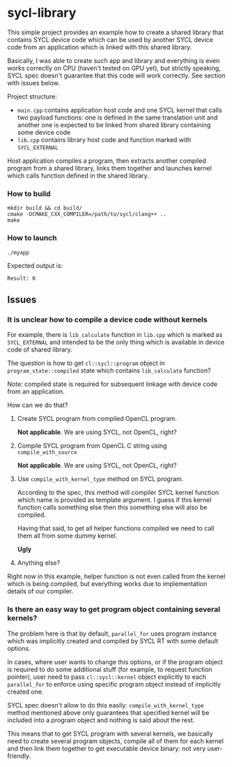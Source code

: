 # sycl-library

This simple project provides an example how to create a shared library that
contains SYCL device code which can be used by another SYCL device code from an
application which is linked with this shared library.

Basically, I was able to create such app and library and everything is even
works correctly on CPU (haven't tested on GPU yet), but strictly speaking, SYCL
spec doesn't guarantee that this code will work correctly. See section with
issues below.

Project structure:

* `main.cpp` contains application host code and one SYCL kernel that calls two
  payload functions: one is defined in the same translation unit and another one
  is expected to be linked from shared library containing some device code
* `lib.cpp` contains library host code and function marked with `SYCL_EXTERNAL`

Host application compiles a program, then extracts another compiled program from
a shared library, links them together and launches kernel which calls function
defined in the shared library.

### How to build

```
mkdir build && cd build/
cmake -DCMAKE_CXX_COMPILER=/path/to/sycl/clang++ ..
make
```

### How to launch

```
./myapp
```

Expected output is:

```
Result: 0
```

## Issues

### It is unclear how to compile a device code without kernels

For example, there is `lib_calculate` function in `lib.cpp` which is marked as
`SYCL_EXTERNAL` and intended to be the only thing which is available in device
code of shared library.

The question is how to get `cl::sycl::program` object in
`program_state::compiled` state which contains `lib_calculate` function?

Note: compiled state is required for subsequent linkage with device code from
an application.

How can we do that?

1. Create SYCL program from compiled OpenCL program.

   **Not applicable**. We are using SYCL, not OpenCL, right?

2. Compile SYCL program from OpenCL C string using `compile_with_source`

   **Not applicable**. We are using SYCL, not OpenCL, right?

3. Use `compile_with_kernel_type` method on SYCL program.

   According to the spec, this method will compiler SYCL kernel function which
   name is provided as template argument. I guess if this kernel function calls
   something else then this something else will also be compiled.

   Having that said, to get all helper functions compiled we need to call them
   all from some dummy kernel.

   **Ugly**

4. Anything else?

Right now in this example, helper function is not even called from the kernel
which is being compiled, but everything works due to implementation details of
our compiler.

### Is there an easy way to get program object containing several kernels?

The problem here is that by default, `parallel_for` uses program instance which
was implicitly created and compiled by SYCL RT with some default options.

In cases, where user wants to change this options, or if the program object is
required to do some additional stuff (for example, to request function pointer),
user need to pass `cl::sycl::kernel` object explicitly to each `parallel_for` to
enforce using specific program object instead of implicitly created one.

SYCL spec doesn't allow to do this easily: `compile_with_kernel_type` method
mentioned above only guarantees that specified kernel will be included into a
program object and nothing is said about the rest.

This means that to get SYCL program with several kernels, we basically need to
create several program objects, compile all of them for each kernel and then
link them together to get executable device binary: not very user-friendly.
